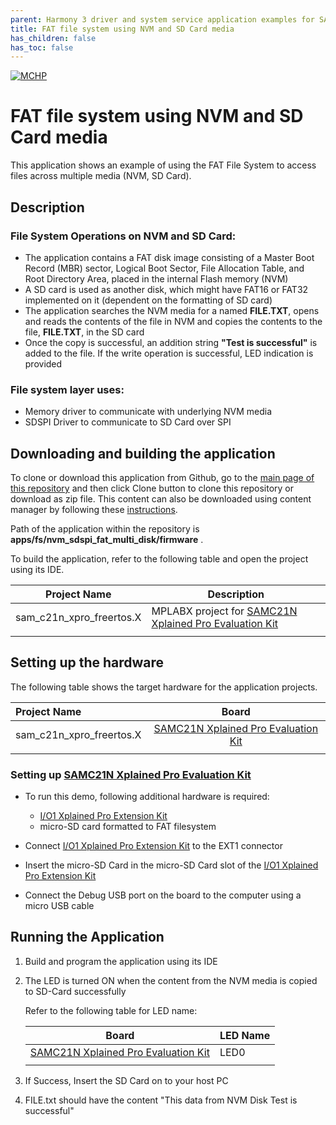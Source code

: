```yaml
---
parent: Harmony 3 driver and system service application examples for SAM C20/C21 family
title: FAT file system using NVM and SD Card media 
has_children: false
has_toc: false
---
```


[![MCHP](https://www.microchip.com/ResourcePackages/Microchip/assets/dist/images/logo.png)](https://www.microchip.com)

# FAT file system using NVM and SD Card media

This application shows an example of using the FAT File System to access files across multiple media (NVM, SD Card).

## Description

### File System Operations on NVM and SD Card:

- The application contains a FAT disk image consisting of a Master Boot Record (MBR) sector, Logical Boot Sector, File Allocation Table, and Root Directory Area, placed in the internal Flash memory (NVM)
- A SD card is used as another disk, which might have FAT16 or FAT32 implemented on it (dependent on the formatting of SD card)
- The application searches the NVM media for a named **FILE.TXT**, opens and reads the contents of the file in NVM and copies the contents to the file, **FILE.TXT**, in the SD card
- Once the copy is successful, an addition string **"Test is successful"** is added to the file. If the write operation is successful, LED indication is provided

### File system layer uses:

- Memory driver to communicate with underlying NVM media
- SDSPI Driver to communicate to SD Card over SPI

## Downloading and building the application

To clone or download this application from Github, go to the [main page of this repository](https://github.com/Microchip-MPLAB-Harmony/core_apps_sam_c20_c21) and then click Clone button to clone this repository or download as zip file.
This content can also be downloaded using content manager by following these [instructions](https://github.com/Microchip-MPLAB-Harmony/contentmanager/wiki).

Path of the application within the repository is **apps/fs/nvm_sdspi_fat_multi_disk/firmware** .

To build the application, refer to the following table and open the project using its IDE.

| Project Name      | Description                                    |
| ----------------- | ---------------------------------------------- |
| sam_c21n_xpro_freertos.X | MPLABX project for [SAMC21N Xplained Pro Evaluation Kit](https://www.microchip.com/developmenttools/ProductDetails/atsamc21n-xpro) |
|||

## Setting up the hardware

The following table shows the target hardware for the application projects.

| Project Name| Board|
|:---------|:---------:|
| sam_c21n_xpro_freertos.X | [SAMC21N Xplained Pro Evaluation Kit](https://www.microchip.com/developmenttools/ProductDetails/atsamc21n-xpro) |
|||

### Setting up [SAMC21N Xplained Pro Evaluation Kit](https://www.microchip.com/developmenttools/ProductDetails/atsamc21n-xpro)

- To run this demo, following additional hardware is required:
  - [I/O1 Xplained Pro Extension Kit](https://www.microchip.com/developmenttools/ProductDetails/ATIO1-XPRO)
  - micro-SD card formatted to FAT filesystem

- Connect [I/O1 Xplained Pro Extension Kit](https://www.microchip.com/developmenttools/ProductDetails/ATIO1-XPRO) to the EXT1 connector
- Insert the micro-SD Card in the micro-SD Card slot of the [I/O1 Xplained Pro Extension Kit](https://www.microchip.com/developmenttools/ProductDetails/ATIO1-XPRO)
- Connect the Debug USB port on the board to the computer using a micro USB cable

## Running the Application

1. Build and program the application using its IDE
2. The LED is turned ON when the content from the NVM media is copied to SD-Card successfully

    Refer to the following table for LED name:

    | Board | LED Name |
    | ----- | -------- |
    |  [SAMC21N Xplained Pro Evaluation Kit](https://www.microchip.com/developmenttools/ProductDetails/atsamc21n-xpro) | LED0 |
    |||

3. If Success, Insert the SD Card on to your host PC
4. FILE.txt should have the content "This data from NVM Disk Test is successful"